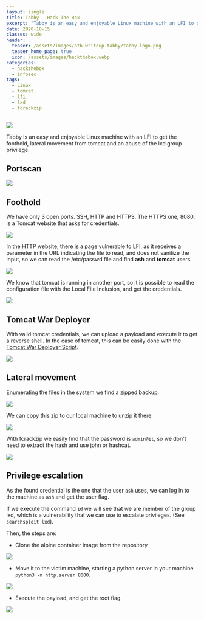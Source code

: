 ```yaml
---
layout: single
title: Tabby - Hack The Box
excerpt: "Tabby is an easy and enjoyable Linux machine with an LFI to get the foothold, user pivoting from tomcat and an abuse of the lxd group privilege."
date: 2020-10-15
classes: wide
header:
  teaser: /assets/images/htb-writeup-tabby/tabby-logo.png
  teaser_home_page: true
  icon: /assets/images/hackthebox.webp
categories:
  - hackthebox
  - infosec
tags:  
  - Linux
  - tomcat
  - lfi
  - lxd
  - fcrackzip
---
```


![](/assets/images/htb-writeup-tabby/tabby-logo.png)

Tabby is an easy and enjoyable Linux machine with an LFI to get the foothold, lateral movement from tomcat and an abuse of the lxd group privilege.

## Portscan

![](/assets/images/htb-writeup-tabby/tabby1.png)

## Foothold

We have only 3 open ports. SSH, HTTP and HTTPS. The HTTPS one, 8080, is a Tomcat website that asks for credentials.

![](/assets/images/htb-writeup-tabby/tabby2.png)

In the HTTP website, there is a page vulnerable to LFI, as it receives a parameter in the URL indicating the file to read, and does not sanitize the input, so we can read the /etc/passwd file and find **ash** and **tomcat** users.

![](/assets/images/htb-writeup-tabby/tabby3.png)

We know that tomcat is running in another port, so it is possible to read the configuration file with the Local File Inclusion, and get the credentials.

![](/assets/images/htb-writeup-tabby/tabby4.png)

## Tomcat War Deployer

With valid tomcat credentials, we can upload a payload and execute it to get a reverse shell. In the case of tomcat, this can be easily done with the [Tomcat War Deployer Script](https://github.com/mgeeky/tomcatWarDeployer).

![](/assets/images/htb-writeup-tabby/tabby5.png)

## Lateral movement

Enumerating the files in the system we find a zipped backup.

![](/assets/images/htb-writeup-tabby/tabby9.png)

We can copy this zip to our local machine to unzip it there.

![](/assets/images/htb-writeup-tabby/tabby10.png)

With fcrackzip we easily find that the password is `admin@it`, so we don't need to extract the hash and use john or hashcat.

![](/assets/images/htb-writeup-tabby/tabby12.png)

## Privilege escalation

As the found credential is the one that the user `ash` uses, we can log in to the machine as `ash` and get the user flag.

If we execute the command `id` we will see that we are member of the group lxd, which is a vulnerability that we can use to escalate privileges. (See `searchsploit lxd`).

Then, the steps are:

* Clone the alpine container image from the repository

![](/assets/images/htb-writeup-tabby/tabby13.png)

* Move it to the victim machine, starting a python server in your machine `python3 -m http.server 8000`.

![](/assets/images/htb-writeup-tabby/tabby14.png)

* Execute the payload, and get the root flag.

![](/assets/images/htb-writeup-tabby/tabby15.png)